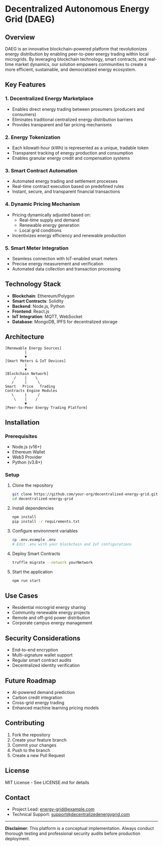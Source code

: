 # Decentralized Autonomous Energy Grid (DAEG)

## Overview

DAEG is an innovative blockchain-powered platform that revolutionizes energy distribution by enabling peer-to-peer energy trading within local microgrids. By leveraging blockchain technology, smart contracts, and real-time market dynamics, our solution empowers communities to create a more efficient, sustainable, and democratized energy ecosystem.

## Key Features

### 1. Decentralized Energy Marketplace
- Enables direct energy trading between prosumers (producers and consumers)
- Eliminates traditional centralized energy distribution barriers
- Provides transparent and fair pricing mechanisms

### 2. Energy Tokenization
- Each kilowatt-hour (kWh) is represented as a unique, tradable token
- Transparent tracking of energy production and consumption
- Enables granular energy credit and compensation systems

### 3. Smart Contract Automation
- Automated energy trading and settlement processes
- Real-time contract execution based on predefined rules
- Instant, secure, and transparent financial transactions

### 4. Dynamic Pricing Mechanism
- Pricing dynamically adjusted based on:
    - Real-time supply and demand
    - Renewable energy generation
    - Local grid conditions
- Incentivizes energy efficiency and renewable production

### 5. Smart Meter Integration
- Seamless connection with IoT-enabled smart meters
- Precise energy measurement and verification
- Automated data collection and transaction processing

## Technology Stack

- **Blockchain**: Ethereum/Polygon
- **Smart Contracts**: Solidity
- **Backend**: Node.js, Python
- **Frontend**: React.js
- **IoT Integration**: MQTT, WebSocket
- **Database**: MongoDB, IPFS for decentralized storage

## Architecture

```
[Renewable Energy Sources]
         |
         ▼
[Smart Meters & IoT Devices]
         |
         ▼
[Blockchain Network]
    /    |    \
   /     |     \
Smart   Price   Trading
Contracts Engine Modules
   \     |     /
    \    |    /
         ▼
[Peer-to-Peer Energy Trading Platform]
```

## Installation

### Prerequisites
- Node.js (v16+)
- Ethereum Wallet
- Web3 Provider
- Python (v3.8+)

### Setup
1. Clone the repository
   ```bash
   git clone https://github.com/your-org/decentralized-energy-grid.git
   cd decentralized-energy-grid
   ```

2. Install dependencies
   ```bash
   npm install
   pip install -r requirements.txt
   ```

3. Configure environment variables
   ```bash
   cp .env.example .env
   # Edit .env with your blockchain and IoT configurations
   ```

4. Deploy Smart Contracts
   ```bash
   truffle migrate --network yourNetwork
   ```

5. Start the application
   ```bash
   npm run start
   ```

## Use Cases

- Residential microgrid energy sharing
- Community renewable energy projects
- Remote and off-grid power distribution
- Corporate campus energy management

## Security Considerations

- End-to-end encryption
- Multi-signature wallet support
- Regular smart contract audits
- Decentralized identity verification

## Future Roadmap

- AI-powered demand prediction
- Carbon credit integration
- Cross-grid energy trading
- Enhanced machine learning pricing models

## Contributing

1. Fork the repository
2. Create your feature branch
3. Commit your changes
4. Push to the branch
5. Create a new Pull Request

## License

MIT License - See LICENSE.md for details

## Contact

- Project Lead: energy-grid@example.com
- Technical Support: support@decentralizedenergygrid.com

---

**Disclaimer**: This platform is a conceptual implementation. Always conduct thorough testing and professional security audits before production deployment.
